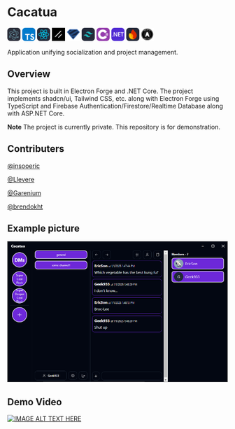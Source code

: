 # Cacatua
<img src="https://github.com/insooeric/Cacatua-Description/blob/main/Electron.svg" alt="Image" width="30" /> <img src="https://github.com/insooeric/Cacatua-Description/blob/main/TypeScript.svg" alt="Image" width="30" />
<img src="https://github.com/insooeric/Cacatua-Description/blob/main/React.svg" alt="Image" width="30" />
<img src="https://github.com/insooeric/Cacatua-Description/blob/main/Shadcn_UI.svg" alt="Image" width="30" />
<img src="https://github.com/insooeric/Cacatua-Description/blob/main/Zod.svg" alt="Image" width="30" />
<img src="https://github.com/insooeric/Cacatua-Description/blob/main/TailwindCSS.svg" alt="Image" width="30" />
<img src="https://github.com/insooeric/Cacatua-Description/blob/main/C_Sharp.svg" alt="Image" width="30" />
<img src="https://github.com/insooeric/Cacatua-Description/blob/main/DotNet.svg" alt="Image" width="30" />
<img src="https://github.com/insooeric/Cacatua-Description/blob/main/Firebase.svg" alt="Image" width="30" />
<img src="https://github.com/insooeric/Cacatua-Description/blob/main/OAuth.svg" alt="Image" width="30" />

Application unifying socialization and project management.

## Overview
This project is built in Electron Forge and .NET Core.
The project implements shadcn/ui, Tailwind CSS, etc. along with Electron Forge using TypeScript and Firebase Authentication/Firestore/Realtime Database along with ASP.NET Core.

**Note**
The project is currently private. This repository is for demonstration.

## Contributers
[@insooeric](https://github.com/insooeric)

[@Llevere](https://github.com/Llevere)

[@Garenium](https://github.com/Garenium)

[@brendokht](https://github.com/brendokht)

## Example picture

<img src="https://github.com/insooeric/Cacatua-Description/blob/main/cacatua_pic1.png" alt="Cacatua_Img"/>

## Demo Video
[![IMAGE ALT TEXT HERE](https://img.youtube.com/vi/t9gAavqbSgY/0.jpg)](https://www.youtube.com/watch?v=t9gAavqbSgY)
